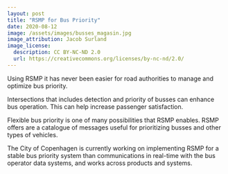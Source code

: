 ```yaml
---
layout: post
title: "RSMP for Bus Priority"
date: 2020-08-12
image: /assets/images/busses_magasin.jpg
image_attribution: Jacob Surland
image_license:
  description: CC BY-NC-ND 2.0
  url: https://creativecommons.org/licenses/by-nc-nd/2.0/
---
```


Using RSMP it has never been easier for road authorities to manage and optimize bus priority.

Intersections that includes detection and priority of busses can enhance bus operation. This can help increase passenger satisfaction.

Flexible bus priority is one of many possibilities that RSMP enables. RSMP offers are a catalogue of messages useful for prioritizing busses and other types of vehicles.

The City of Copenhagen is currently working on implementing RSMP for a stable bus priority system than communications in real-time with the bus operator data systems, and works across products and systems.
